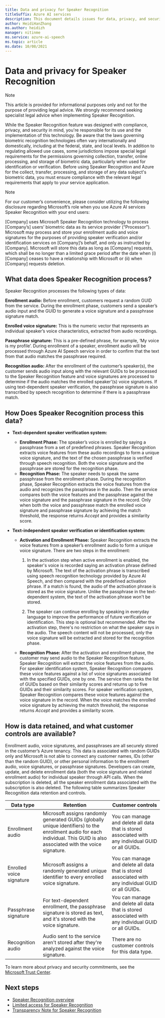 ```yaml
---
title: Data and privacy for Speaker Recognition
titleSuffix: Azure AI services
description: This document details issues for data, privacy, and security for the Speaker Recognition feature.
author: HeidiHanZhang 
ms.author: heidizh
manager: nitinme
ms.service: azure-ai-speech
ms.topic: article
ms.date: 10/08/2021
---
```


# Data and privacy for Speaker Recognition

> [!NOTE]
> This article is provided for informational purposes only and not for the purpose of providing legal advice. We strongly recommend seeking specialist legal advice when implementing Speaker Recognition.

While the Speaker Recognition feature was designed with compliance, privacy, and security in mind, you're responsible for its use and the implementation of this technology. Be aware that the laws governing biometric recognition technologies often vary internationally and domestically, including at the federal, state, and local levels. In addition to regulating allowed use cases, some jurisdictions impose special legal requirements for the permissions governing collection, transfer, online processing, and storage of biometric data, particularly when used for identification or verification. Before using Speaker Recognition and Azure for the collect, transfer, processing, and storage of any data subject's biometric data, you must ensure compliance with the relevant legal requirements that apply to your service application.

> [!NOTE]
> For our customer’s convenience, please consider utilizing the following disclosure regarding Microsoft’s role when you use Azure AI services Speaker Recognition with your end users:
>
> [Company] uses Microsoft Speaker Recognition technology to process [Company’s] users’ biometric data as its service provider (“Processor”). Microsoft may process and store your enrollment audio and voice signatures for the purposes of providing speaker verification and/or identification services on [Company]’s behalf, and only as instructed by [Company]. Microsoft will store this data as long as [Company] requests, which shall be no longer than a limited grace period after the date when (i) [Company] ceases to have a relationship with Microsoft or (ii) when [Company] requests deletion.

## What data does Speaker Recognition process?

Speaker Recognition processes the following types of data:

**Enrollment audio:** Before enrollment, customers request a random GUID from the service. During the enrollment phase, customers send a speaker’s audio input and the GUID to generate a voice signature and a passphrase signature match.

**Enrolled voice signature:** This is the numeric vector that represents an individual speaker’s voice characteristics, extracted from audio recordings. 

**Passphrase signature:** This is a pre-defined phrase, for example, ‘My voice is my profile’.  During enrollment of a speaker, enrollment audio will be processed through Azure AI Speech service in order to confirm that the text from that audio matches the passphrase required. 


**Recognition audio:** After the enrollment of the customer’s speaker(s), the customer sends audio input along with the relevant GUIDs to be processed to the Speaker Recognition feature and voice signatures are processed to determine if the audio matches the enrolled speaker’(s) voice signatures. If using text-dependent speaker verification, the passphrase signature is also transcribed by speech recognition to determine if there is a passphrase match.

## How Does Speaker Recognition process this data?

* **Text-dependent speaker verification system:**
  * **Enrollment Phase:** The speaker’s voice is enrolled by saying a passphrase from a set of predefined phrases. Speaker Recognition extracts voice features from these audio recordings to form a unique voice signature, and the text of the chosen passphrase is verified through speech recognition. Both the voice signature and the passphrase are stored for the recognition phase. 
  * **Recognition Phase:** The speaker needs to speak the same passphrase from the enrollment phase. During the recognition phase, Speaker Recognition extracts the voice features from the audio and recognizes the passphrase in the audio. Then the service compares both the voice features and the passphrase against the voice signature and the passphrase signature in the record. Only when both the voice and passphrase match the enrolled voice signature and passphrase signature by achieving the match threshold, the response returns *Accept* and provides a similarity score.

* **Text-independent speaker verification or identification system:**
  * **Activation and Enrollment Phase:** Speaker Recognition extracts the voice features from a speaker’s enrollment audio to form a unique voice signature. There are two steps in the enrollment:
    1. In the activation step when active enrollment is enabled, the speaker's voice is recorded saying an activation phrase defined by Microsoft. The text of the activation phrase is transcribed using speech recognition technology provided by Azure AI Speech, and then compared with the predefined activation phrase. If a match is found, the audio of the activation phrase is stored as the voice signature. Unlike the passphrase in the text-dependent system, the text of the activation phrase won't be stored.

    2. The speaker can continue enrolling by speaking in everyday language to improve the performance of future verification or identification. This step is optional but recommended. After the activation step, there's no restriction on what the speaker says in the audio. The speech content will not be processed, only the voice signature will be extracted and stored for the recognition phase.
  * **Recognition Phase:** After the activation and enrollment phase, the customer may send audio to the Speaker Recognition feature. Speaker Recognition will extract the voice features from the audio. For speaker identification system, Speaker Recognition compares these voice features against a list of voice signatures associated with the specified GUIDs, one by one. The service then ranks the list of GUIDs based on their similarity scores and returns up to five GUIDs and their similarity scores. For speaker verification system, Speaker Recognition compares these voice features against the voice signature in the record. When the voice matches the enrolled voice signature by achieving the match threshold, the response returns *Accept* and provides a similarity score.

## How is data retained, and what customer controls are available?

Enrollment audio, voice signatures, and passphrases are all securely stored in the customer’s Azure tenancy. This data is associated with random GUIDs only and Microsoft is not able to connect any customer names, IDs (other than the random GUID), or other personal information to the enrollment audio, voice signatures, or passphrase signatures. Developers can create, update, and delete enrollment data (both the voice signature and related enrollment audio) for individual speaker through API calls. When the subscription is deleted, all the speaker enrollment data associated with the subscription is also deleted. The following table summarizes Speaker Recognition data retention and controls.

| **Data type** | **Retention** | **Customer controls** |
|---------------|---------------|-----------------------|
|Enrollment audio|Microsoft assigns randomly generated GUIDs (globally unique identifiers) to the enrollment audio for each individual. This GUID is also associated with the voice signature.|You can manage and delete all data that is stored associated with any individual GUID or all GUIDs.|
|Enrolled voice signature|Microsoft assigns a randomly generated unique identifier to every enrolled voice signature.|You can manage and delete all data that is stored associated with any individual GUID or all GUIDs.|
|Passphrase signature|For text-dependent enrollment, the passphrase signature is stored as text, and it's stored with the voice signature.|You can manage and delete all data that is stored associated with any individual GUID or all GUIDs.|
|Recognition audio|Audio sent to the service aren't stored after they're analyzed against the voice signature.|There are no customer controls for this data type.|

To learn more about privacy and security commitments, see the [Microsoft Trust Center](https://www.microsoft.com/trust-center).

## Next steps

* [Speaker Recognition overview](/azure/ai-services/speech-service/speaker-recognition-overview)
* [Limited access for Speaker Recognition](/legal/cognitive-services/speech-service/speaker-recognition/limited-access-speaker-recognition?context=/azure/ai-services/speech-service/context/context)
* [Transparency Note for Speaker Recognition](/legal/cognitive-services/speech-service/speaker-recognition/transparency-note-speaker-recognition?context=/azure/ai-services/speech-service/context/context)
